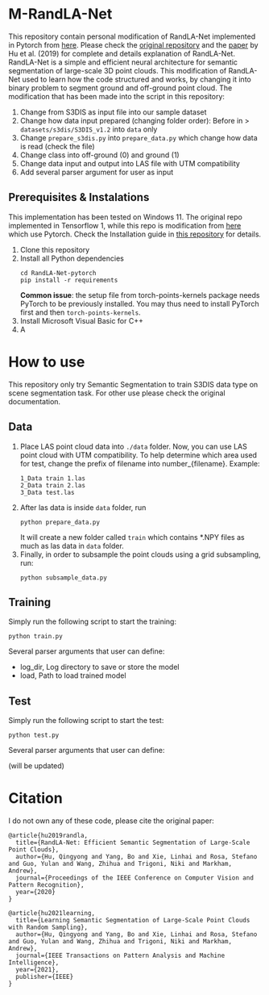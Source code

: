 # M-RandLA-Net
This repository contain personal modification of RandLA-Net implemented in Pytorch from [here](https://github.com/aRI0U/RandLA-Net-pytorch). Please check the [original repository](https://github.com/QingyongHu/RandLA-Net) and the [paper](https://arxiv.org/abs/1911.11236) by Hu et al. (2019) for complete and details explanation of RandLA-Net. RandLA-Net is a simple and efficient neural architecture for semantic segmentation of large-scale 3D point clouds. This modification of RandLA-Net used to learn how the code structured and works, by changing it into binary problem to segment ground and off-ground point cloud. The modification that has been made into the script in this repository:

1. Change from S3DIS as input file into our sample dataset
2. Change how data input prepared (changing folder order): Before in > `datasets/s3dis/S3DIS_v1.2` into `data` only
3. Change `prepare_s3dis.py` into `prepare_data.py` which change how data is read (check the file)
4. Change class into off-ground (0) and ground (1)
5. Change data input and output into LAS file with UTM compatibility
6. Add several parser argument for user as input

## Prerequisites & Instalations
This implementation has been tested on Windows 11. The original repo implemented in Tensorflow 1, while this repo is modification from [here](https://github.com/aRI0U/RandLA-Net-pytorch) which use Pytorch. Check the Installation guide in [this repository](https://github.com/aRI0U/RandLA-Net-pytorch) for details.

1. Clone this repository
2. Install all Python dependencies
   ```
   cd RandLA-Net-pytorch
   pip install -r requirements
   ```
   **Common issue**: the setup file from torch-points-kernels package needs PyTorch to be previously installed. You may thus need to install PyTorch first and then `torch-points-kernels`.
4. Install Microsoft Visual Basic for C++
5. A

# How to use
This repository only try Semantic Segmentation to train S3DIS data type on scene segmentation task. For other use please check the original documentation.

## Data
1. Place LAS point cloud data into `./data` folder. Now, you can use LAS point cloud with UTM compatibility. To help determine which area used for test, change the prefix of filename into number_{filename}. Example:
   ```
   1_Data train 1.las
   2_Data train 2.las
   3_Data test.las
   ```
2. After las data is inside `data` folder, run
   ```
   python prepare_data.py
   ```
   It will create a new folder called `train` which contains *.NPY files as much as las data in `data` folder.
4. Finally, in order to subsample the point clouds using a grid subsampling, run:
   ```
   python subsample_data.py
   ```

## Training
Simply run the following script to start the training:
```
python train.py
```
Several parser arguments that user can define:

- log_dir, Log directory to save or store the model
- load, Path to load trained model

## Test
Simply run the following script to start the test:
```
python test.py
```
Several parser arguments that user can define:

(will be updated)


# Citation
I do not own any of these code, please cite the original paper:
```
@article{hu2019randla,
  title={RandLA-Net: Efficient Semantic Segmentation of Large-Scale Point Clouds},
  author={Hu, Qingyong and Yang, Bo and Xie, Linhai and Rosa, Stefano and Guo, Yulan and Wang, Zhihua and Trigoni, Niki and Markham, Andrew},
  journal={Proceedings of the IEEE Conference on Computer Vision and Pattern Recognition},
  year={2020}
}

@article{hu2021learning,
  title={Learning Semantic Segmentation of Large-Scale Point Clouds with Random Sampling},
  author={Hu, Qingyong and Yang, Bo and Xie, Linhai and Rosa, Stefano and Guo, Yulan and Wang, Zhihua and Trigoni, Niki and Markham, Andrew},
  journal={IEEE Transactions on Pattern Analysis and Machine Intelligence},
  year={2021},
  publisher={IEEE}
}
```

